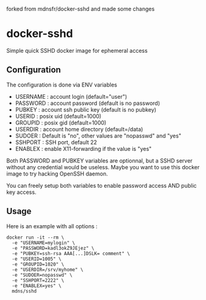 forked from mdnsfr/docker-sshd and made some changes

# docker-sshd
Simple quick SSHD docker image for ephemeral access

## Configuration

The configuration is done via ENV variables

- USERNAME : account login (default="user")
- PASSWORD : account password (default is no password)
- PUBKEY : account ssh public key (default is no pubkey)
- USERID : posix uid (default=1000)
- GROUPID : posix gid (default=1000)
- USERDIR : account home directory (default=/data)
- SUDOER : Default is "no", other values are "nopasswd" and "yes"
- SSHPORT : SSH port, default 22
- ENABLEX : enable X11-forwarding if the value is "yes"

Both PASSWORD and PUBKEY variables are optionnal, but a SSHD server without any credential would be useless. Maybe you want to use this docker image to try hacking OpenSSH daemon.

You can freely setup both variables to enable password access AND public key access.

## Usage

Here is an example with all options :

```
docker run -it --rm \
  -e "USERNAME=mylogin" \
  -e "PASSWORD=kadl3okZ9JEjez" \
  -e "PUBKEY=ssh-rsa AAA[...]DSLK= comment" \
  -e "USERID=1005" \
  -e "GROUPID=1020" \
  -e "USERDIR=/srv/myhome" \
  -e "SUDOER=nopasswd" \
  -e "SSHPORT=2222" \
  -e "ENABLEX=yes" \
  mdns/sshd
```
